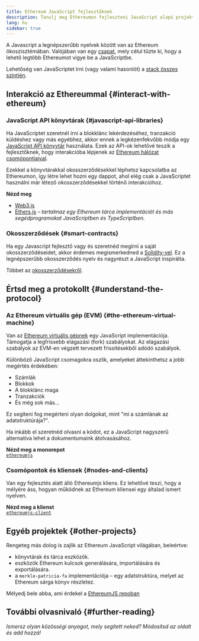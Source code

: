 ```yaml
---
title: Ethereum JavaScript fejlesztőknek
description: Tanulj meg Ethereumon fejleszteni JavaScript alapú projektek és eszközök használatával.
lang: hu
sidebar: true
---
```


A Javascript a legnépszerűbb nyelvek között van az Ethereum ökoszisztémában. Valójában van egy [csapat](https://github.com/ethereumjs), mely célul tűzte ki, hogy a lehető legtöbb Ethereumot vigye be a JavaScriptbe.

Lehetőség van JavaScriptet írni (vagy valami hasonlót) a [stack összes szintjén](/developers/docs/ethereum-stack/).

## Interakció az Ethereummal {#interact-with-ethereum}

### JavaScript API könyvtárak {#javascript-api-libraries}

Ha JavaScriptet szeretnél írni a blokklánc lekérdezéséhez, tranzakció küldéshez vagy más egyébhez, akkor ennek a legkézenfekvőbb módja egy [JavaScript API könyvtár](/developers/docs/apis/javascript/) használata. Ezek az API-ok lehetővé teszik a fejlesztőknek, hogy interakcióba lépjenek az [Ethereum hálózat csomópontjaival](/developers/docs/nodes-and-clients/).

Ezekkel a könyvtárakkal okosszerződésekkel léphetsz kapcsolatba az Ethereumon, így létre lehet hozni egy dappot, ahol elég csak a JavaScriptet használni már létező okosszerződésekkel történő interakcióhoz.

**Nézd meg**

- [Web3.js](https://web3js.readthedocs.io/)
- [Ethers.js](https://docs.ethers.io/) _– tartalmaz egy Ethereum tárca implementációt és más segédprogramokat JavaScriptben és TypeScriptben._

### Okosszerződések {#smart-contracts}

Ha egy Javascript fejlesztő vagy és szeretnéd megírni a saját okosszerződéseidet, akkor érdemes megismerkedned a [Solidity-vel](https://solidity.readthedocs.io). Ez a legnépszerűbb okosszerződés nyelv és nagyrészt a JavaScript inspirálta.

Többet az [okosszerződésekről](/developers/docs/smart-contracts/).

## Értsd meg a protokollt {#understand-the-protocol}

### Az Ethereum virtuális gép (EVM) {#the-ethereum-virtual-machine}

Van az [Ethereum virtuális gépnek](/developers/docs/evm/) egy JavaScript implementációja. Támogatja a legfrissebb elágazási (fork) szabályokat. Az elágazási szabályok az EVM-en végzett tervezett frissítésekből adódó szabályok.

Különböző JavaScript csomagokra oszlik, amelyeket áttekinthetsz a jobb megértés érdekében:

- Számlák
- Blokkok
- A blokklánc maga
- Tranzakciók
- És még sok más...

Ez segíteni fog megérteni olyan dolgokat, mint "mi a számlának az adatstruktúrája?".

Ha inkább el szeretnéd olvasni a kódot, ez a JavaScript nagyszerű alternatíva lehet a dokumentumaink átolvasásához.

**Nézd meg a monorepot**  
[`ethereumjs`](https://github.com/ethereumjs/ethereumjs-vm)

### Csomópontok és kliensek {#nodes-and-clients}

Van egy fejlesztés alatt álló Ethereumjs kliens. Ez lehetővé teszi, hogy a mélyére áss, hogyan működnek az Ethereum kliensei egy általad ismert nyelven.

**Nézd meg a klienst**  
[`ethereumjs-client`](https://github.com/ethereumjs/ethereumjs-client)

## Egyéb projektek {#other-projects}

Rengeteg más dolog is zajlik az Ethereum JavaScript világában, beleértve:

- könyvtárak és tárca eszközök.
- eszközök Ethereum kulcsok generálására, importálására és exportálására.
- a `merkle-patricia-fa` implementációja – egy adatstruktúra, melyet az Ethereum sárga könyv részletez.

Mélyedj bele abba, ami érdekel a [EthereumJS repoban](https://github.com/ethereumjs)

## További olvasnivaló {#further-reading}

_Ismersz olyan közösségi anyagot, mely segített neked? Módosítsd az oldalt és add hozzá!_
